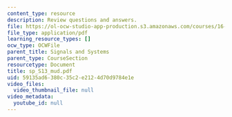 ```yaml
---
content_type: resource
description: Review questions and answers.
file: https://ol-ocw-studio-app-production.s3.amazonaws.com/courses/16-01-unified-engineering-i-ii-iii-iv-fall-2005-spring-2006/59135ad6380c35c2e2124d70d9784e1e_sp_S13_mud.pdf
file_type: application/pdf
learning_resource_types: []
ocw_type: OCWFile
parent_title: Signals and Systems
parent_type: CourseSection
resourcetype: Document
title: sp_S13_mud.pdf
uid: 59135ad6-380c-35c2-e212-4d70d9784e1e
video_files:
  video_thumbnail_file: null
video_metadata:
  youtube_id: null
---
```

